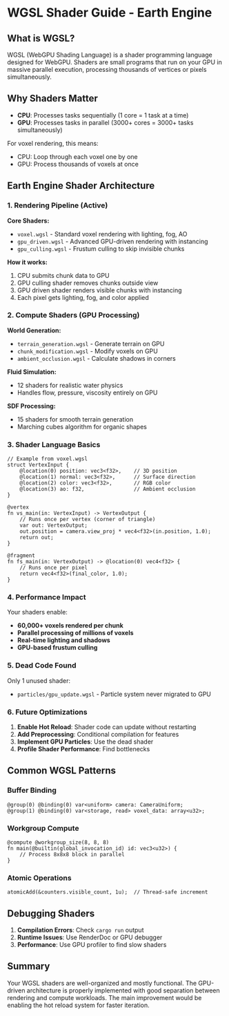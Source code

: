 # WGSL Shader Guide - Earth Engine

## What is WGSL?

WGSL (WebGPU Shading Language) is a shader programming language designed for WebGPU. Shaders are small programs that run on your GPU in massive parallel execution, processing thousands of vertices or pixels simultaneously.

## Why Shaders Matter

- **CPU**: Processes tasks sequentially (1 core = 1 task at a time)
- **GPU**: Processes tasks in parallel (3000+ cores = 3000+ tasks simultaneously)

For voxel rendering, this means:
- CPU: Loop through each voxel one by one
- GPU: Process thousands of voxels at once

## Earth Engine Shader Architecture

### 1. Rendering Pipeline (Active)

**Core Shaders:**
- `voxel.wgsl` - Standard voxel rendering with lighting, fog, AO
- `gpu_driven.wgsl` - Advanced GPU-driven rendering with instancing
- `gpu_culling.wgsl` - Frustum culling to skip invisible chunks

**How it works:**
1. CPU submits chunk data to GPU
2. GPU culling shader removes chunks outside view
3. GPU driven shader renders visible chunks with instancing
4. Each pixel gets lighting, fog, and color applied

### 2. Compute Shaders (GPU Processing)

**World Generation:**
- `terrain_generation.wgsl` - Generate terrain on GPU
- `chunk_modification.wgsl` - Modify voxels on GPU
- `ambient_occlusion.wgsl` - Calculate shadows in corners

**Fluid Simulation:**
- 12 shaders for realistic water physics
- Handles flow, pressure, viscosity entirely on GPU

**SDF Processing:**
- 15 shaders for smooth terrain generation
- Marching cubes algorithm for organic shapes

### 3. Shader Language Basics

```wgsl
// Example from voxel.wgsl
struct VertexInput {
    @location(0) position: vec3<f32>,    // 3D position
    @location(1) normal: vec3<f32>,      // Surface direction
    @location(2) color: vec3<f32>,       // RGB color
    @location(3) ao: f32,                // Ambient occlusion
}

@vertex
fn vs_main(in: VertexInput) -> VertexOutput {
    // Runs once per vertex (corner of triangle)
    var out: VertexOutput;
    out.position = camera.view_proj * vec4<f32>(in.position, 1.0);
    return out;
}

@fragment
fn fs_main(in: VertexOutput) -> @location(0) vec4<f32> {
    // Runs once per pixel
    return vec4<f32>(final_color, 1.0);
}
```

### 4. Performance Impact

Your shaders enable:
- **60,000+ voxels rendered per chunk**
- **Parallel processing of millions of voxels**
- **Real-time lighting and shadows**
- **GPU-based frustum culling**

### 5. Dead Code Found

Only 1 unused shader:
- `particles/gpu_update.wgsl` - Particle system never migrated to GPU

### 6. Future Optimizations

1. **Enable Hot Reload**: Shader code can update without restarting
2. **Add Preprocessing**: Conditional compilation for features
3. **Implement GPU Particles**: Use the dead shader
4. **Profile Shader Performance**: Find bottlenecks

## Common WGSL Patterns

### Buffer Binding
```wgsl
@group(0) @binding(0) var<uniform> camera: CameraUniform;
@group(1) @binding(0) var<storage, read> voxel_data: array<u32>;
```

### Workgroup Compute
```wgsl
@compute @workgroup_size(8, 8, 8)
fn main(@builtin(global_invocation_id) id: vec3<u32>) {
    // Process 8x8x8 block in parallel
}
```

### Atomic Operations
```wgsl
atomicAdd(&counters.visible_count, 1u);  // Thread-safe increment
```

## Debugging Shaders

1. **Compilation Errors**: Check `cargo run` output
2. **Runtime Issues**: Use RenderDoc or GPU debugger
3. **Performance**: Use GPU profiler to find slow shaders

## Summary

Your WGSL shaders are well-organized and mostly functional. The GPU-driven architecture is properly implemented with good separation between rendering and compute workloads. The main improvement would be enabling the hot reload system for faster iteration.